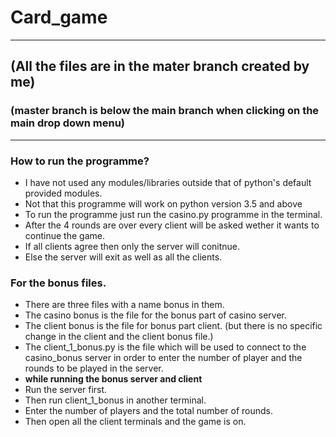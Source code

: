# Card_game

---

## (All the files are in the mater branch created by me)
### (master branch is below the main branch when clicking on the main drop down menu)

---

### How to run the programme?

 - I have not used any modules/libraries outside that of python's default provided modules.
 - Not that this programme will work on python version 3.5 and above
 - To run the programme just run the casino.py programme in the terminal.
 - After the 4 rounds are over every client will be asked wether it wants to continue the game.
 - If all clients agree then only the server will conitnue.
 - Else the server will exit as well as all the clients.

### For the bonus files.
 - There are three files with a name bonus in them.
 - The casino bonus is the file for the bonus part of casino server.
 - The client bonus is the file for bonus part client. (but there is no specific change in the client and the client bonus file.)
 - The client_1_bonus.py is the file which will be used to connect to the casino_bonus server in order to enter the number of player and the rounds to be played in the server.
 - **while running the bonus server and client**
 - Run the server first.
 - Then run client_1_bonus in another terminal.
 - Enter the number of players and the total number of rounds.
 - Then open all the client terminals and the game is on.

